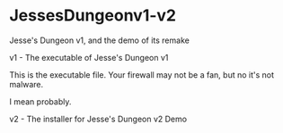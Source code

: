 # JessesDungeonv1-v2
Jesse's Dungeon v1, and the demo of its remake

v1 - The executable of Jesse's Dungeon v1

This is the executable file. Your firewall may not be a fan, but no it's not malware.

I mean probably.


v2 - The installer for Jesse's Dungeon v2 Demo
